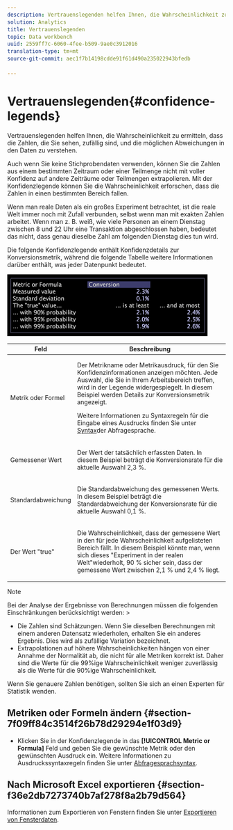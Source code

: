 ```yaml
---
description: Vertrauenslegenden helfen Ihnen, die Wahrscheinlichkeit zu ermitteln, dass die Zahlen, die Sie sehen, zufällig sind, und die möglichen Abweichungen in den Daten zu verstehen.
solution: Analytics
title: Vertrauenslegenden
topic: Data workbench
uuid: 2559ff7c-6060-4fee-b509-9ae0c3912016
translation-type: tm+mt
source-git-commit: aec1f7b14198cdde91f61d490a235022943bfedb

---
```



# Vertrauenslegenden{#confidence-legends}

Vertrauenslegenden helfen Ihnen, die Wahrscheinlichkeit zu ermitteln, dass die Zahlen, die Sie sehen, zufällig sind, und die möglichen Abweichungen in den Daten zu verstehen.

Auch wenn Sie keine Stichprobendaten verwenden, können Sie die Zahlen aus einem bestimmten Zeitraum oder einer Teilmenge nicht mit voller Konfidenz auf andere Zeiträume oder Teilmengen extrapolieren. Mit der Konfidenzlegende können Sie die Wahrscheinlichkeit erforschen, dass die Zahlen in einen bestimmten Bereich fallen.

Wenn man reale Daten als ein großes Experiment betrachtet, ist die reale Welt immer noch mit Zufall verbunden, selbst wenn man mit exakten Zahlen arbeitet. Wenn man z. B. weiß, wie viele Personen an einem Dienstag zwischen 8 und 22 Uhr eine Transaktion abgeschlossen haben, bedeutet das nicht, dass genau dieselbe Zahl am folgenden Dienstag dies tun wird.

Die folgende Konfidenzlegende enthält Konfidenzdetails zur Konversionsmetrik, während die folgende Tabelle weitere Informationen darüber enthält, was jeder Datenpunkt bedeutet.

![](assets/lgd_ConfidenceLegend.png)

<table id="table_387F22C7EF4E4DE9AD810D3D9204676F"> 
 <thead> 
  <tr> 
   <th colname="col1" class="entry"> Feld </th> 
   <th colname="col2" class="entry"> Beschreibung </th> 
  </tr> 
 </thead>
 <tbody> 
  <tr> 
   <td colname="col1"> <p>Metrik oder Formel </p> </td> 
   <td colname="col2"> <p>Der Metrikname oder Metrikausdruck, für den Sie Konfidenzinformationen anzeigen möchten. Jede Auswahl, die Sie in Ihrem Arbeitsbereich treffen, wird in der Legende widergespiegelt. In diesem Beispiel werden Details zur Konversionsmetrik angezeigt. </p> <p>Weitere Informationen zu Syntaxregeln für die Eingabe eines Ausdrucks finden Sie unter <a href="../../../../home/c-get-started/c-qry-lang-syntx/c-qry-lang-syntx.md#concept-15d1d3f5164a47d49468c5acb7299d9f"> Syntax</a>der Abfragesprache. </p> </td> 
  </tr> 
  <tr> 
   <td colname="col1"> <p>Gemessener Wert </p> </td> 
   <td colname="col2"> <p>Der Wert der tatsächlich erfassten Daten. In diesem Beispiel beträgt die Konversionsrate für die aktuelle Auswahl 2,3 %. </p> </td> 
  </tr> 
  <tr> 
   <td colname="col1"> <p>Standardabweichung </p> </td> 
   <td colname="col2"> <p>Die Standardabweichung des gemessenen Werts. In diesem Beispiel beträgt die Standardabweichung der Konversionsrate für die aktuelle Auswahl 0,1 %. </p> </td> 
  </tr> 
  <tr> 
   <td colname="col1"> <p>Der Wert "true" </p> </td> 
   <td colname="col2"> <p>Die Wahrscheinlichkeit, dass der gemessene Wert in den für jede Wahrscheinlichkeit aufgelisteten Bereich fällt. In diesem Beispiel könnte man, wenn sich dieses "Experiment in der realen Welt"wiederholt, 90 % sicher sein, dass der gemessene Wert zwischen 2,1 % und 2,4 % liegt. </p> </td> 
  </tr> 
 </tbody> 
</table>

>[!NOTE]
>
>Bei der Analyse der Ergebnisse von Berechnungen müssen die folgenden Einschränkungen berücksichtigt werden: >
>* Die Zahlen sind Schätzungen. Wenn Sie dieselben Berechnungen mit einem anderen Datensatz wiederholen, erhalten Sie ein anderes Ergebnis. Dies wird als zufällige Variation bezeichnet.
>* Extrapolationen auf höhere Wahrscheinlichkeiten hängen von einer Annahme der Normalität ab, die nicht für alle Metriken korrekt ist. Daher sind die Werte für die 99%ige Wahrscheinlichkeit weniger zuverlässig als die Werte für die 90%ige Wahrscheinlichkeit.
>
>
Wenn Sie genauere Zahlen benötigen, sollten Sie sich an einen Experten für Statistik wenden.

## Metriken oder Formeln ändern {#section-7f09ff84c3514f26b78d29294e1f03d9}

* Klicken Sie in der Konfidenzlegende in das **[!UICONTROL Metric or Formula]** Feld und geben Sie die gewünschte Metrik oder den gewünschten Ausdruck ein. Weitere Informationen zu Ausdruckssyntaxregeln finden Sie unter [Abfragesprachsyntax](../../../../home/c-get-started/c-qry-lang-syntx/c-qry-lang-syntx.md#concept-15d1d3f5164a47d49468c5acb7299d9f).

## Nach Microsoft Excel exportieren {#section-f36e2db7273740b7af278f8a2b79d564}

Informationen zum Exportieren von Fenstern finden Sie unter [Exportieren von Fensterdaten](../../../../home/c-get-started/c-wk-win-wksp/c-exp-win-data.md#concept-8df61d64ed434cc5a499023c44197349).
